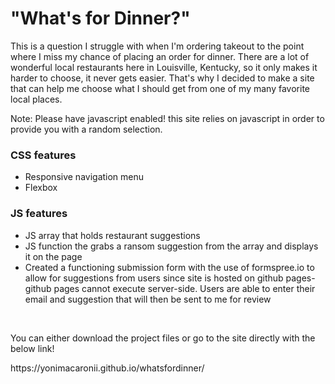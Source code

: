 <h1>"What's for Dinner?"</h1>

<p>This is a question I struggle with when I'm ordering takeout to the point where I miss my chance of placing an order for dinner. There are a lot of wonderful local restaurants here in Louisville, Kentucky, so it only makes it harder to choose, it never gets easier. That's why I decided to make a site that can help me choose what I should get from one of my many favorite local places.</p>

<p>Note: Please have javascript enabled! this site relies on javascript in order to provide you with a random selection.</p>

<h3>CSS features</h3>
    <ul>
    <li>Responsive navigation menu</li>
    <li>Flexbox</li> 
    </ul>

<h3>JS features</h3>
    <ul>
    <li>JS array that holds restaurant suggestions</li>
    <li>JS function the grabs a ransom suggestion from the array and displays it on the page</li>
    <li>Created a functioning submission form with the use of formspree.io to allow for suggestions from users since site is hosted on github pages- github pages cannot execute server-side. Users are able to enter their email and suggestion that will then be sent to me for review</li>
    </ul>


<br>
<p>You can either download the project files or go to the site directly with the below link!</p>
https://yonimacaronii.github.io/whatsfordinner/